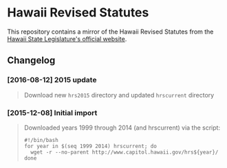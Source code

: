 # Hawaii Revised Statutes

This repository contains a mirror of the Hawaii Revised Statutes from the [Hawaii State Legislature's official website](http://www.capitol.hawaii.gov).


## Changelog

### [2016-08-12] 2015 update
> Download new `hrs2015` directory and updated `hrscurrent` directory


### [2015-12-08] Initial import
> Downloaded years 1999 through 2014 (and hrscurrent) via the script:
>
> ```
> #!/bin/bash
> for year in $(seq 1999 2014) hrscurrent; do
>   wget -r --no-parent http://www.capitol.hawaii.gov/hrs${year}/
> done
> ```

